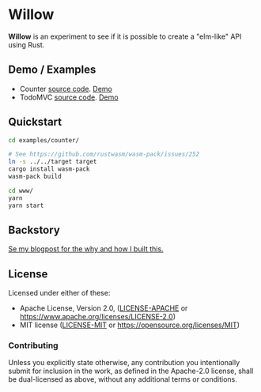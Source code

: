 # Willow

**Willow** is an experiment to see if it is possible to create a "elm-like" API using Rust.

## Demo / Examples

- Counter [source code](examples/counter/src/app.rs). [Demo](http://sindrejohansen.no/willow/counter/)
- TodoMVC [source code](examples/todomvc/src/app.rs). [Demo](http://sindrejohansen.no/willow/todomvc/)

## Quickstart

```sh
cd examples/counter/

# See https://github.com/rustwasm/wasm-pack/issues/252
ln -s ../../target target
cargo install wasm-pack
wasm-pack build

cd www/
yarn
yarn start
```

## Backstory

[Se my blogpost for the why and how I built this.](https://sindrejohansen.no/blog/willow/rust/elm/2018/11/14/willow-elm-in-rust.html)

## License

Licensed under either of these:

- Apache License, Version 2.0, ([LICENSE-APACHE](LICENSE-APACHE) or
  <https://www.apache.org/licenses/LICENSE-2.0>)
- MIT license ([LICENSE-MIT](LICENSE-MIT) or
  <https://opensource.org/licenses/MIT>)

### Contributing

Unless you explicitly state otherwise, any contribution you intentionally submit
for inclusion in the work, as defined in the Apache-2.0 license, shall be
dual-licensed as above, without any additional terms or conditions.
